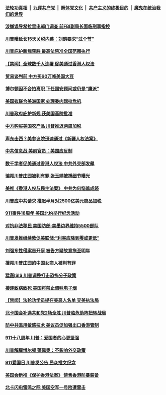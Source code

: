 ####  [法轮功真相](../../../../basic/blob/master/README.md?t=09130252) &nbsp;|&nbsp; [九评共产党](../../../../9ping.md/blob/master/README.md?t=09130252) &nbsp;|&nbsp; [解体党文化](../../../../jtdwh.md/blob/master/README.md?t=09130252)  &nbsp;|&nbsp; [共产主义的终极目的](../../../../gczydzjmd.md/blob/master/README.md?t=09130252) &nbsp;|&nbsp; [魔鬼在统治我们的世界](../../../../mgztzwmdsj.md/blob/master/README.md?t=09130252) 

#### [涉嫌误导希拉里电邮门调查 前FBI副局长面临刑事指控](../pages/prog203/a102663652.md?t=09130252) 

#### [川普曝延长15天关税内幕：刘鹤要求“过个节”](../pages/prog203/a102663663.md?t=09130252) 

#### [川普庇护新规获胜 最高法院准全国范围执行](../pages/prog203/a102663511.md?t=09130252) 

#### [【禁闻】全球数千人连署 促美通过香港人权法](../pages/prog203/a102663609.md?t=09130252) 

#### [贸易谈判前 中方买60万吨美国大豆](../pages/prog203/a102663597.md?t=09130252) 

#### [博尔顿因不合拍离职 下任国安顾问或仍是“鹰派”](../pages/prog203/a102663553.md?t=09130252) 

#### [美国拟联合美洲国家 处理委内瑞拉危机](../pages/prog203/a102663408.md?t=09130252) 

#### [川普政府庇护新规 获美国高院批准](../pages/prog203/a102663403.md?t=09130252) 

#### [中方购买美国农产品 川普推迟两周加税](../pages/prog203/a102663378.md?t=09130252) 

#### [声东击西？美参议院迅速通过《新疆人权法案》](../pages/prog203/a102663360.md?t=09130252) 

#### [中共信息战 美前官员：美国应反制](../pages/prog203/a102663181.md?t=09130252) 

#### [数千学者促美通过香港人权法 中共外交部发飙](../pages/prog203/a102663168.md?t=09130252) 

#### [骗闯川普庄园被判有罪 张玉婧被捕细节曝光](../pages/prog203/a102663058.md?t=09130252) 

#### [美推《香港人权与民主法案》 中共为何恼羞成怒](../pages/prog203/a102663047.md?t=09130252) 

#### [川普应中共请求 推迟半月对2500亿美元商品加税](../pages/prog203/a102663018.md?t=09130252) 

#### [911事件18周年 美国北约举行纪念活动](../pages/prog203/a102662894.md?t=09130252) 

#### [对抗非法移民 美国防部:美墨边界维持5500部队](../pages/prog203/a102662846.md?t=09130252) 

#### [川普发推继续敦促美联储:“利率应降到零或更低”](../pages/prog203/a102662811.md?t=09130252) 

#### [刘强东性侵案首开庭 被告方疑故意拖至明年](../pages/prog203/a102662880.md?t=09130252) 

#### [擅闯川普庄园的中国女商人被判有罪](../pages/prog203/a102662927.md?t=09130252) 

#### [猛轰ISIS 川普调整打击恐怖分子政策](../pages/prog203/a102662938.md?t=09130252) 

#### [接连致病致死 美国将禁止调味电子烟](../pages/prog203/a102662930.md?t=09130252) 

#### [【禁闻】法轮功学员提在美恶人名单 交美执法局](../pages/prog203/a102662910.md?t=09130252) 

#### [北卡国会补选共和党2场全胜 川普临危助阵扭转战局](../pages/prog203/a102662830.md?t=09130252) 

#### [防中共滥用敏感技术 美议员促加强出口香港管制](../pages/prog203/a102662781.md?t=09130252) 

#### [911十八周年 川普：爱国者的心更坚强](../pages/prog203/a102662741.md?t=09130252) 

#### [川普解雇博尔顿 蓬佩奥：不影响外交政策](../pages/prog203/a102662737.md?t=09130252) 

#### [911爱国日 川普发公告 民众推文纪念](../pages/prog203/a102662727.md?t=09130252) 

#### [美国会新推《保护香港法案》 禁售香港防暴装备](../pages/prog203/a102662713.md?t=09130252) 

#### [北卡闪电雷鸣之际 美国空军一号险遭雷击](../pages/prog203/a102662540.md?t=09130252) 

